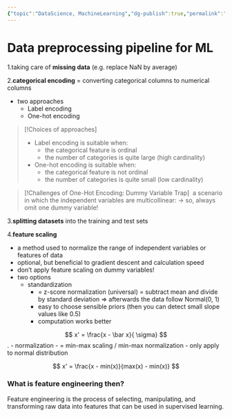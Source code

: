 ```yaml
---
{"topic":"DataScience, MachineLearning","dg-publish":true,"permalink":"/Notes/Data preprocessing/","dgPassFrontmatter":true,"noteIcon":""}
---
```



# Data preprocessing pipeline for ML

1.taking care of **missing data** (e.g. replace NaN by average)

2.**categorical encoding** = converting categorical columns to numerical columns 

- two approaches
	- Label encoding
	- One-hot encoding

> [!Choices of approaches]
> - Label encoding is suitable when:
> 	- the categorical feature is ordinal
> 	- the number of categories is quite large (high cardinality)
> - One-hot encoding is suitable when:
> 	- the categorical feature is not ordinal 
> 	- the number of categories is quite small (low cardinality)
 	
> [!Challenges of One-Hot Encoding: Dummy Variable Trap]
>  a scenario in which the independent variables are multicollinear:  -> so, always omit one dummy variable!

3.**splitting datasets** into the training and test sets

4.**feature scaling**
- a method used to normalize the range of independent variables or features of data
- optional, but beneficial to gradient descent and calculation speed
- don’t apply feature scaling on dummy variables!
- two options
	- standardization 
		- = z-score normalization (universal) = subtract mean and divide by standard deviation => afterwards the data follow Normal(0, 1)
		- easy to choose sensible priors (then you can detect small slope values like 0.5)
		- computation works better

$$
x' = \frac{x - \bar x}{ \sigma}
$$
	 .  - normalization 
			- = min-max scaling / min-max normalization
			- only apply to normal distribution

$$
x' = \frac{x - min(x)}{max(x) - min(x)}
$$

### What is **feature engineering** then?
Feature engineering is the process of selecting, manipulating, and transforming raw data into features that can be used in supervised learning.


